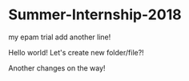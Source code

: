 # Summer-Internship-2018
my epam trial
add another line!

Hello world! Let's create new folder/file?!


Another changes on the way!